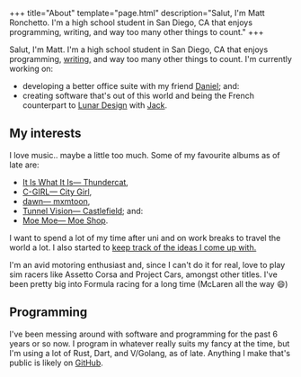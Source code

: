 +++
title="About"
template="page.html"
description="Salut, I'm Matt Ronchetto. I'm a high school student in San Diego, CA that enjoys programming, writing, and way too many other things to count."
+++

Salut, I'm Matt. I'm a high school student in San Diego, CA that enjoys programming, [writing,](/blog) and way too many other things to count. I'm currently working on:
- developing a better office suite with my friend [Daniel](https://cyckl.net); and:
- creating software that's out of this world and being the French counterpart to [Lunar Design](https://github.com/designbylunar) with [Jack](https://jackmerrill.com).

## My interests
I love music.. maybe a little too much. Some of my favourite albums as of late are:
- [It Is What It Is— Thundercat](https://thundercat.bandcamp.com/album/it-is-what-it-is),
- [C-GIRL— City Girl](https://city-girl.bandcamp.com/album/c-girl),
- [dawn— mxmtoon](https://mxmtoon.bandcamp.com/album/dawn),
- [Tunnel Vision— Castlefield](https://castlefield.bandcamp.com/album/tunnel-vision-2); and:
- [Moe Moe— Moe Shop](https://moeshop.bandcamp.com/album/moe-moe).

I want to spend a lot of my time after uni and on work breaks to travel the world a lot. I also started to [keep track of the ideas I come up with.](/ideas)

I'm an avid motoring enthusiast and, since I can't do it for real, love to play sim racers like Assetto Corsa and Project Cars, amongst other titles. I've been pretty big into Formula racing for a long time (McLaren all the way :smile:)

## Programming
I've been messing around with software and programming for the past 6 years or so now. I program in whatever really suits my fancy at the time, but I'm using a lot of Rust, Dart, and V/Golang, as of late. Anything I make that's public is likely on [GitHub](https://github.com/doamatto).
